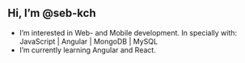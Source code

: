 ## Hi, I’m @seb-kch
- I’m interested in Web- and Mobile development. In specially with: JavaScript | Angular | MongoDB | MySQL
- I’m currently learning Angular and React.

<!---
seb-kch/seb-kch is a ✨ special ✨ repository because its `README.md` (this file) appears on your GitHub profile.
You can click the Preview link to take a look at your changes.
--->
